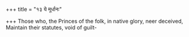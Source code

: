 +++
title = "१३ ये मूर्धानः"

+++
Those who, the Princes of the folk, in native glory, neer deceived,  
     Maintain their statutes, void of guilt-